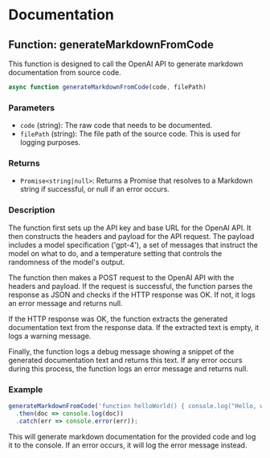 # Documentation

## Function: generateMarkdownFromCode

This function is designed to call the OpenAI API to generate markdown documentation from source code.

```javascript
async function generateMarkdownFromCode(code, filePath)
```

### Parameters

- `code` (string): The raw code that needs to be documented.
- `filePath` (string): The file path of the source code. This is used for logging purposes.

### Returns

- `Promise<string|null>`: Returns a Promise that resolves to a Markdown string if successful, or null if an error occurs.

### Description

The function first sets up the API key and base URL for the OpenAI API. It then constructs the headers and payload for the API request. The payload includes a model specification ('gpt-4'), a set of messages that instruct the model on what to do, and a temperature setting that controls the randomness of the model's output.

The function then makes a POST request to the OpenAI API with the headers and payload. If the request is successful, the function parses the response as JSON and checks if the HTTP response was OK. If not, it logs an error message and returns null.

If the HTTP response was OK, the function extracts the generated documentation text from the response data. If the extracted text is empty, it logs a warning message.

Finally, the function logs a debug message showing a snippet of the generated documentation text and returns this text. If any error occurs during this process, the function logs an error message and returns null.

### Example

```javascript
generateMarkdownFromCode('function helloWorld() { console.log("Hello, world!"); }', './path/to/file.js')
  .then(doc => console.log(doc))
  .catch(err => console.error(err));
```

This will generate markdown documentation for the provided code and log it to the console. If an error occurs, it will log the error message instead.